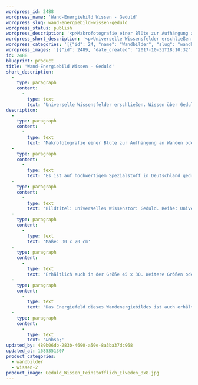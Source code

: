 ```yaml
---
wordpress_id: 2488
wordpress_name: 'Wand-Energiebild Wissen - Geduld'
wordpress_slug: wand-energiebild-wissen-geduld
wordpress_status: publish
wordpress_description: '<p>Makrofotografie einer Blüte zur Aufhängung an Wänden oder zum Aufstellen im Raum mit aktivierbaren feinstofflichen Schwingungsfeld: Ein "Tor" zum universellen Wissensfeld über Geduld öffnen: Energietor feinstofflicher Art als Zugang zu einem umfassenden Wissen, was Geduld bedeutet und welche Verhaltensweisen etc. gerade individuell stimmig sind.</p><p>Es ist auf hochwertigem Spezialstoff in Deutschland gedruckt und sorgfältig in Handarbeit auf Holzkeilrahmen aufgezogen. Laut Herstellerangaben ist der farbintensive Druck 70 Jahre lichtecht, waschbar und in einem umweltorientierten Verfahren hergestellt. Der Oberstoff ist mit einer Spezialbeschichtung unterfüttert, so dass, bei Aufhängung an der Wand, der rückseitige Holzrahmen auch bei hellen Farben unsichtbar ist.</p><p>Bildtitel: Universelles Wissenstor: Geduld. Reihe: Universelle Wissenstore.</p><p>Maße: 30 x 20 cm</p><p>Erhältlich auch in der Größe 45 x 30. Weitere Größen oder andere Seitenverhältnisse, sind bis 200 cm individuell für Sie innerhalb weniger Tage herstellbar. Bitte kontaktieren Sie uns hierfür unter <a href="mailto:info@elvedenverlag.de">info@elvedenverlag.de</a>.</p><p>Das Energiefeld dieses Wandenergiebildes ist auch erhältlich als Fotokarte und <a href="https://my.feenbaum.de/produkt/energiespray-wissenstor-geduld-30-ml/">Energiespray</a></p><p><a href="https://my.feenbaum.de/anwendung-energie-wandbilder/">Anwendungshinweise</a></p><p>&nbsp;</p>'
wordpress_short_description: '<p>Universelle Wissensfelder erschließen. Wissen über Geduld im &#8222;Neuen&#8220; Bewusstsein<br /><em>Hinweis: Das Wasserzeichen „Elveden Verlag Energiebild“ wird nicht mit gedruckt</em></p>'
wordpress_categories: '[{"id": 24, "name": "Wandbilder", "slug": "wandbilder"}, {"id": 45, "name": "Wissen", "slug": "wissen-2"}]'
wordpress_images: '[{"id": 2489, "date_created": "2017-10-31T18:10:32", "date_created_gmt": "2017-10-31T16:10:32", "date_modified": "2017-10-31T18:10:32", "date_modified_gmt": "2017-10-31T16:10:32", "src": "https://my.feenbaum.de/wp-content/uploads/2017/10/Geduld_Wissen_Feinstofflich_Elveden_8x8.jpg", "name": "Geduld_Wissen_Feinstofflich_Elveden_8x8", "alt": ""}]'
id: 2488
blueprint: product
title: 'Wand-Energiebild Wissen - Geduld'
short_description:
  -
    type: paragraph
    content:
      -
        type: text
        text: 'Universelle Wissensfelder erschließen. Wissen über Geduld im ''Neuen'' Bewusstsein'
description:
  -
    type: paragraph
    content:
      -
        type: text
        text: 'Makrofotografie einer Blüte zur Aufhängung an Wänden oder zum Aufstellen im Raum mit aktivierbaren feinstofflichen Schwingungsfeld: Ein "Tor" zum universellen Wissensfeld über Geduld öffnen: Energietor feinstofflicher Art als Zugang zu einem umfassenden Wissen, was Geduld bedeutet und welche Verhaltensweisen etc. gerade individuell stimmig sind.'
  -
    type: paragraph
    content:
      -
        type: text
        text: 'Es ist auf hochwertigem Spezialstoff in Deutschland gedruckt und sorgfältig in Handarbeit auf Holzkeilrahmen aufgezogen. Laut Herstellerangaben ist der farbintensive Druck 70 Jahre lichtecht, waschbar und in einem umweltorientierten Verfahren hergestellt. Der Oberstoff ist mit einer Spezialbeschichtung unterfüttert, so dass, bei Aufhängung an der Wand, der rückseitige Holzrahmen auch bei hellen Farben unsichtbar ist.'
  -
    type: paragraph
    content:
      -
        type: text
        text: 'Bildtitel: Universelles Wissenstor: Geduld. Reihe: Universelle Wissenstore.'
  -
    type: paragraph
    content:
      -
        type: text
        text: 'Maße: 30 x 20 cm'
  -
    type: paragraph
    content:
      -
        type: text
        text: 'Erhältlich auch in der Größe 45 x 30. Weitere Größen oder andere Seitenverhältnisse, sind bis 200 cm individuell für Sie innerhalb weniger Tage herstellbar. Bitte kontaktieren Sie uns hierfür unter info@elvedenverlag.de.'
  -
    type: paragraph
    content:
      -
        type: text
        text: 'Das Energiefeld dieses Wandenergiebildes ist auch erhältlich als Fotokarte und Energiespray'
  -
    type: paragraph
    content:
      -
        type: text
        text: '&nbsp;'
updated_by: 489b06db-283b-4690-a50e-8a3ba37dc968
updated_at: 1685351307
product_categories:
  - wandbilder
  - wissen-2
product_image: Geduld_Wissen_Feinstofflich_Elveden_8x8.jpg
---
```

